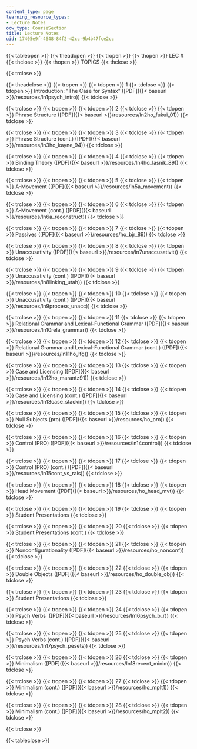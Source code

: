 ```yaml
---
content_type: page
learning_resource_types:
- Lecture Notes
ocw_type: CourseSection
title: Lecture Notes
uid: 17405e9f-4648-84f2-42cc-9b4b47fce2cc
---
```


{{< tableopen >}}
{{< theadopen >}}
{{< tropen >}}
{{< thopen >}}
LEC #
{{< thclose >}}
{{< thopen >}}
TOPICS
{{< thclose >}}

{{< trclose >}}

{{< theadclose >}}
{{< tropen >}}
{{< tdopen >}}
1
{{< tdclose >}}
{{< tdopen >}}
Introduction: "The Case for Syntax" ([PDF]({{< baseurl >}}/resources/ln1psych_intro))
{{< tdclose >}}

{{< trclose >}}
{{< tropen >}}
{{< tdopen >}}
2
{{< tdclose >}}
{{< tdopen >}}
Phrase Structure ([PDF]({{< baseurl >}}/resources/ln2ho_fukui_01))
{{< tdclose >}}

{{< trclose >}}
{{< tropen >}}
{{< tdopen >}}
3
{{< tdclose >}}
{{< tdopen >}}
Phrase Structure (cont.) ([PDF]({{< baseurl >}}/resources/ln3ho_kayne_94))
{{< tdclose >}}

{{< trclose >}}
{{< tropen >}}
{{< tdopen >}}
4
{{< tdclose >}}
{{< tdopen >}}
Binding Theory ([PDF]({{< baseurl >}}/resources/ln4ho_lasnik_89))
{{< tdclose >}}

{{< trclose >}}
{{< tropen >}}
{{< tdopen >}}
5
{{< tdclose >}}
{{< tdopen >}}
A-Movement ([PDF]({{< baseurl >}}/resources/ln5a_movement))
{{< tdclose >}}

{{< trclose >}}
{{< tropen >}}
{{< tdopen >}}
6
{{< tdclose >}}
{{< tdopen >}}
A-Movement (cont.) ([PDF]({{< baseurl >}}/resources/ln6a_reconstruct))
{{< tdclose >}}

{{< trclose >}}
{{< tropen >}}
{{< tdopen >}}
7
{{< tdclose >}}
{{< tdopen >}}
Passives ([PDF]({{< baseurl >}}/resources/ho_bjr_89))
{{< tdclose >}}

{{< trclose >}}
{{< tropen >}}
{{< tdopen >}}
8
{{< tdclose >}}
{{< tdopen >}}
Unaccusativity ([PDF]({{< baseurl >}}/resources/ln7unaccusativit))
{{< tdclose >}}

{{< trclose >}}
{{< tropen >}}
{{< tdopen >}}
9
{{< tdclose >}}
{{< tdopen >}}
Unaccusativity (cont.) ([PDF]({{< baseurl >}}/resources/ln8linking_utah))
{{< tdclose >}}

{{< trclose >}}
{{< tropen >}}
{{< tdopen >}}
10
{{< tdclose >}}
{{< tdopen >}}
Unaccusativity (cont.) ([PDF]({{< baseurl >}}/resources/ln9process_unacc))
{{< tdclose >}}

{{< trclose >}}
{{< tropen >}}
{{< tdopen >}}
11
{{< tdclose >}}
{{< tdopen >}}
Relational Grammar and Lexical-Functional Grammar ([PDF]({{< baseurl >}}/resources/ln10rela_grammar))
{{< tdclose >}}

{{< trclose >}}
{{< tropen >}}
{{< tdopen >}}
12
{{< tdclose >}}
{{< tdopen >}}
Relational Grammar and Lexical-Functional Grammar (cont.) ([PDF]({{< baseurl >}}/resources/ln11ho_lfg))
{{< tdclose >}}

{{< trclose >}}
{{< tropen >}}
{{< tdopen >}}
13
{{< tdclose >}}
{{< tdopen >}}
Case and Licensing ([PDF]({{< baseurl >}}/resources/ln12ho_marantz91))
{{< tdclose >}}

{{< trclose >}}
{{< tropen >}}
{{< tdopen >}}
14
{{< tdclose >}}
{{< tdopen >}}
Case and Licensing (cont.) ([PDF]({{< baseurl >}}/resources/ln13case_stackin))
{{< tdclose >}}

{{< trclose >}}
{{< tropen >}}
{{< tdopen >}}
15
{{< tdclose >}}
{{< tdopen >}}
Null Subjects (pro) ([PDF]({{< baseurl >}}/resources/ho_pro))
{{< tdclose >}}

{{< trclose >}}
{{< tropen >}}
{{< tdopen >}}
16
{{< tdclose >}}
{{< tdopen >}}
Control (PRO) ([PDF]({{< baseurl >}}/resources/ln14control))
{{< tdclose >}}

{{< trclose >}}
{{< tropen >}}
{{< tdopen >}}
17
{{< tdclose >}}
{{< tdopen >}}
Control (PRO) (cont.) ([PDF]({{< baseurl >}}/resources/ln15cont_vs_rais))
{{< tdclose >}}

{{< trclose >}}
{{< tropen >}}
{{< tdopen >}}
18
{{< tdclose >}}
{{< tdopen >}}
Head Movement ([PDF]({{< baseurl >}}/resources/ho_head_mvt))
{{< tdclose >}}

{{< trclose >}}
{{< tropen >}}
{{< tdopen >}}
19
{{< tdclose >}}
{{< tdopen >}}
Student Presentations
{{< tdclose >}}

{{< trclose >}}
{{< tropen >}}
{{< tdopen >}}
20
{{< tdclose >}}
{{< tdopen >}}
Student Presentations (cont.)
{{< tdclose >}}

{{< trclose >}}
{{< tropen >}}
{{< tdopen >}}
21
{{< tdclose >}}
{{< tdopen >}}
Nonconfigurationality ([PDF]({{< baseurl >}}/resources/ho_nonconf))
{{< tdclose >}}

{{< trclose >}}
{{< tropen >}}
{{< tdopen >}}
22
{{< tdclose >}}
{{< tdopen >}}
Double Objects ([PDF]({{< baseurl >}}/resources/ho_double_obj))
{{< tdclose >}}

{{< trclose >}}
{{< tropen >}}
{{< tdopen >}}
23
{{< tdclose >}}
{{< tdopen >}}
Student Presentations
{{< tdclose >}}

{{< trclose >}}
{{< tropen >}}
{{< tdopen >}}
24
{{< tdclose >}}
{{< tdopen >}}
Psych Verbs  ([PDF]({{< baseurl >}}/resources/ln16psych_b_r))
{{< tdclose >}}

{{< trclose >}}
{{< tropen >}}
{{< tdopen >}}
25
{{< tdclose >}}
{{< tdopen >}}
Psych Verbs (cont.) ([PDF]({{< baseurl >}}/resources/ln17psych_pesets))
{{< tdclose >}}

{{< trclose >}}
{{< tropen >}}
{{< tdopen >}}
26
{{< tdclose >}}
{{< tdopen >}}
Minimalism ([PDF]({{< baseurl >}}/resources/ln18recent_minim))
{{< tdclose >}}

{{< trclose >}}
{{< tropen >}}
{{< tdopen >}}
27
{{< tdclose >}}
{{< tdopen >}}
Minimalism (cont.) ([PDF]({{< baseurl >}}/resources/ho_mplt1))
{{< tdclose >}}

{{< trclose >}}
{{< tropen >}}
{{< tdopen >}}
28
{{< tdclose >}}
{{< tdopen >}}
Minimalism (cont.) ([PDF]({{< baseurl >}}/resources/ho_mplt2))
{{< tdclose >}}

{{< trclose >}}

{{< tableclose >}}
